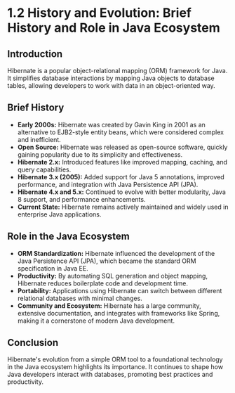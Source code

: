 # 1.2 History and Evolution: Brief History and Role in Java Ecosystem

## Introduction

Hibernate is a popular object-relational mapping (ORM) framework for Java. It simplifies database interactions by mapping Java objects to database tables, allowing developers to work with data in an object-oriented way.

## Brief History

- **Early 2000s:** Hibernate was created by Gavin King in 2001 as an alternative to EJB2-style entity beans, which were considered complex and inefficient.
- **Open Source:** Hibernate was released as open-source software, quickly gaining popularity due to its simplicity and effectiveness.
- **Hibernate 2.x:** Introduced features like improved mapping, caching, and query capabilities.
- **Hibernate 3.x (2005):** Added support for Java 5 annotations, improved performance, and integration with Java Persistence API (JPA).
- **Hibernate 4.x and 5.x:** Continued to evolve with better modularity, Java 8 support, and performance enhancements.
- **Current State:** Hibernate remains actively maintained and widely used in enterprise Java applications.

## Role in the Java Ecosystem

- **ORM Standardization:** Hibernate influenced the development of the Java Persistence API (JPA), which became the standard ORM specification in Java EE.
- **Productivity:** By automating SQL generation and object mapping, Hibernate reduces boilerplate code and development time.
- **Portability:** Applications using Hibernate can switch between different relational databases with minimal changes.
- **Community and Ecosystem:** Hibernate has a large community, extensive documentation, and integrates with frameworks like Spring, making it a cornerstone of modern Java development.

## Conclusion

Hibernate's evolution from a simple ORM tool to a foundational technology in the Java ecosystem highlights its importance. It continues to shape how Java developers interact with databases, promoting best practices and productivity.
